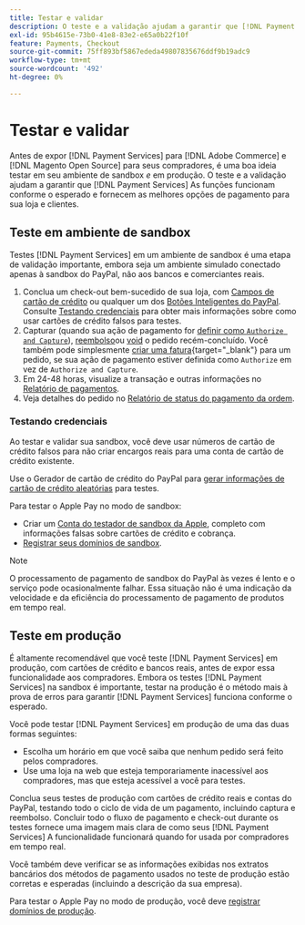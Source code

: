 ```yaml
---
title: Testar e validar
description: O teste e a validação ajudam a garantir que [!DNL Payment Services] As funções funcionam conforme o esperado e fornecem as melhores opções de pagamento para seus clientes
exl-id: 95b4615e-73b0-41e8-83e2-e65a0b22f10f
feature: Payments, Checkout
source-git-commit: 75ff893bf5867ededa49807835676ddf9b19adc9
workflow-type: tm+mt
source-wordcount: '492'
ht-degree: 0%

---
```


# Testar e validar

Antes de expor [!DNL Payment Services] para [!DNL Adobe Commerce] e [!DNL Magento Open Source] para seus compradores, é uma boa ideia testar em seu ambiente de sandbox _e_ em produção. O teste e a validação ajudam a garantir que [!DNL Payment Services] As funções funcionam conforme o esperado e fornecem as melhores opções de pagamento para sua loja e clientes.

## Teste em ambiente de sandbox

Testes [!DNL Payment Services] em um ambiente de sandbox é uma etapa de validação importante, embora seja um ambiente simulado conectado apenas à sandbox do PayPal, não aos bancos e comerciantes reais.

1. Conclua um check-out bem-sucedido de sua loja, com [Campos de cartão de crédito](payments-options.md#credit-card-fields) ou qualquer um dos [Botões Inteligentes do PayPal](payments-options.md#paypal-smart-buttons). Consulte [Testando credenciais](#testing-credentials) para obter mais informações sobre como usar cartões de crédito falsos para testes.
1. Capturar (quando sua ação de pagamento for [definir como `Authorize and Capture`](onboard.md#set-payment-services-as-payment-method)), [reembolso](refunds.md)ou [void](voids.md) o pedido recém-concluído. Você também pode simplesmente [criar uma fatura](https://docs.magento.com/user-guide/sales/invoice-create.html){target="_blank"} para um pedido, se sua ação de pagamento estiver definida como `Authorize` em vez de `Authorize and Capture`.
1. Em 24-48 horas, visualize a transação e outras informações no [Relatório de pagamentos](payouts.md).
1. Veja detalhes do pedido no [Relatório de status do pagamento da ordem](order-payment-status.md).

### Testando credenciais

Ao testar e validar sua sandbox, você deve usar números de cartão de crédito falsos para não criar encargos reais para uma conta de cartão de crédito existente.

Use o Gerador de cartão de crédito do PayPal para [gerar informações de cartão de crédito aleatórias](https://www.paypal.com/us/smarthelp/article/where-can-i-find-test-credit-card-numbers-ts2157) para testes.

Para testar o Apple Pay no modo de sandbox:

* Criar um [Conta do testador de sandbox da Apple](https://developer.apple.com/apple-pay/sandbox-testing/#create-a-sandbox-tester-account), completo com informações falsas sobre cartões de crédito e cobrança.
* [Registrar seus domínios de sandbox](https://developer.paypal.com/docs/checkout/apm/apple-pay/#link-registeryoursandboxdomains).

>[!NOTE]
>
>O processamento de pagamento de sandbox do PayPal às vezes é lento e o serviço pode ocasionalmente falhar. Essa situação não é uma indicação da velocidade e da eficiência do processamento de pagamento de produtos em tempo real.

## Teste em produção

É altamente recomendável que você teste [!DNL Payment Services] em produção, com cartões de crédito e bancos reais, antes de expor essa funcionalidade aos compradores. Embora os testes [!DNL Payment Services] na sandbox é importante, testar na produção é o método mais à prova de erros para garantir [!DNL Payment Services] funciona conforme o esperado.

Você pode testar [!DNL Payment Services] em produção de uma das duas formas seguintes:

* Escolha um horário em que você saiba que nenhum pedido será feito pelos compradores.
* Use uma loja na web que esteja temporariamente inacessível aos compradores, mas que esteja acessível a você para testes.

Conclua seus testes de produção com cartões de crédito reais e contas do PayPal, testando todo o ciclo de vida de um pagamento, incluindo captura e reembolso. Concluir todo o fluxo de pagamento e check-out durante os testes fornece uma imagem mais clara de como seus [!DNL Payment Services] A funcionalidade funcionará quando for usada por compradores em tempo real.

Você também deve verificar se as informações exibidas nos extratos bancários dos métodos de pagamento usados no teste de produção estão corretas e esperadas (incluindo a descrição da sua empresa).

Para testar o Apple Pay no modo de produção, você deve [registrar domínios de produção](https://developer.paypal.com/docs/checkout/apm/apple-pay/#register-your-live-domain).
